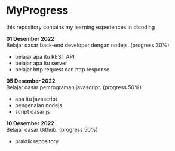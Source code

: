# MyProgress
this repository contains my learning experiences in dicoding

**01 Desember 2022**  
Belajar dasar back-end developer dengan nodejs. (progress 30%)
  * belajar apa itu REST API
  * belajar apa itu server
  * belajar http request dan http response

**05 Desember 2022**  
Belajar dasar pemrograman javascript. (progress 50%)
  * apa itu javascript
  * pengenalan nodejs
  * script dasar js

**10 Desember 2022**  
Belajar dasar Github. (progress 50%)
  * praktik repository
